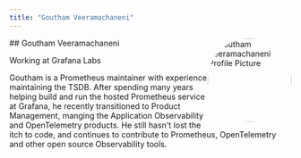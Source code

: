 ```yaml
---
title: "Goutham Veeramachaneni"
---
```



<img src="https://sessionize.com/image/0d78-400o400o1-P6Ypjz3o41HchxS7DASKTS.jpg" style="width: 150px; float: right; border-radius: 50%" alt="Goutham Veeramachaneni Profile Picture"/>
## Goutham Veeramachaneni
<br>

Working at Grafana Labs

Goutham is a Prometheus maintainer with experience maintaining the TSDB. After spending many years helping build and run the hosted Prometheus service at Grafana, he recently transitioned to Product Management, manging the Application Observability and OpenTelemetry products. He still hasn't lost the itch to code, and continues to contribute to Prometheus, OpenTelemetry and other open source Observability tools.

